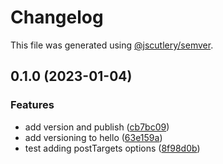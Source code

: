 # Changelog

This file was generated using [@jscutlery/semver](https://github.com/jscutlery/semver).

## 0.1.0 (2023-01-04)


### Features

* add version and publish ([cb7bc09](https://github.com/AchrafElYaacoubi/react-monorepo/commit/cb7bc093a7525e66fed29b61a688fcde6f4d031a))
* add versioning to hello ([63e159a](https://github.com/AchrafElYaacoubi/react-monorepo/commit/63e159a273bee118efd7123b82126ba9ee4fd021))
* test adding postTargets options ([8f98d0b](https://github.com/AchrafElYaacoubi/react-monorepo/commit/8f98d0bf0c2fbae278094933fc97bd0197e9c1fa))
